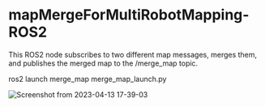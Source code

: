 # mapMergeForMultiRobotMapping-ROS2
This ROS2 node subscribes to two different map messages, merges them, and publishes the merged map to the /merge_map topic.

ros2 launch merge_map merge_map_launch.py 

![Screenshot from 2023-04-13 17-39-03](https://user-images.githubusercontent.com/87595266/231796297-5d719479-8866-40ee-b349-de3f9c70a976.png)

